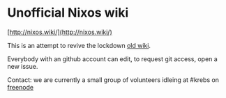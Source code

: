 # Unofficial Nixos wiki

[http://nixos.wiki/](http://nixos.wiki/)

This is an attempt to revive the lockdown [old wiki](https://nixos.org/wiki).

Everybody with an github account can edit, to request git access, open a new issue.

Contact: we are currently a small group of volunteers idleing at #krebs on [freenode](https://webchat.freenode.net)
